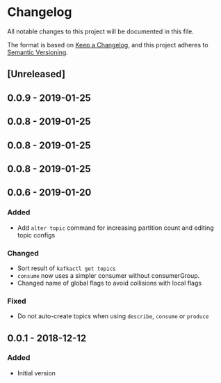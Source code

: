 # Changelog
All notable changes to this project will be documented in this file.

The format is based on [Keep a Changelog](https://keepachangelog.com/en/1.0.0/),
and this project adheres to [Semantic Versioning](https://semver.org/spec/v2.0.0.html).

## [Unreleased]

## 0.0.9 - 2019-01-25

## 0.0.8 - 2019-01-25

## 0.0.8 - 2019-01-25

## 0.0.8 - 2019-01-25

## 0.0.6 - 2019-01-20
### Added
- Add `alter topic` command for increasing partition count and editing topic configs

### Changed
- Sort result of `kafkactl get topics`
- `consume` now uses a simpler consumer without consumerGroup.
- Changed name of global flags to avoid collisions with local flags

### Fixed
- Do not auto-create topics when using `describe`, `consume` or `produce`

## 0.0.1 - 2018-12-12
### Added
- Initial version

